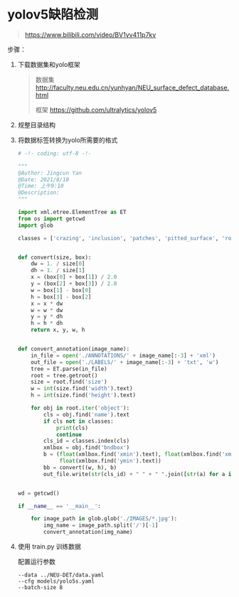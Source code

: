 # yolov5缺陷检测

> https://www.bilibili.com/video/BV1yv411p7kv

步骤：

1. 下载数据集和yolo框架

   > 数据集 http://faculty.neu.edu.cn/yunhyan/NEU_surface_defect_database.html
   >
   > 框架 https://github.com/ultralytics/yolov5

2. 规整目录结构

   

3. 将数据标签转换为yolo所需要的格式

   ```python
   # -!- coding: utf-8 -!-
   
   """
   @Author: Jingcun Yan
   @Date: 2021/8/10
   @Time: 上午9:10
   @Description: 
   """
   
   import xml.etree.ElementTree as ET
   from os import getcwd
   import glob
   
   classes = ['crazing', 'inclusion', 'patches', 'pitted_surface', 'rolled-in_scale', 'scratches']
   
   
   def convert(size, box):
       dw = 1. / size[0]
       dh = 1. / size[1]
       x = (box[0] + box[1]) / 2.0
       y = (box[2] + box[3]) / 2.0
       w = box[1] - box[0]
       h = box[3] - box[2]
       x = x * dw
       w = w * dw
       y = y * dh
       h = h * dh
       return x, y, w, h
   
   
   def convert_annotation(image_name):
       in_file = open('./ANNOTATIONS/' + image_name[:-3] + 'xml')
       out_file = open('./LABELS/' + image_name[:-3] + 'txt', 'w')
       tree = ET.parse(in_file)
       root = tree.getroot()
       size = root.find('size')
       w = int(size.find('width').text)
       h = int(size.find('height').text)
   
       for obj in root.iter('object'):
           cls = obj.find('name').text
           if cls not in classes:
               print(cls)
               continue
           cls_id = classes.index(cls)
           xmlbox = obj.find('bndbox')
           b = (float(xmlbox.find('xmin').text), float(xmlbox.find('xmax').text), float(xmlbox.find('ymin').text),
                float(xmlbox.find('ymin').text))
           bb = convert((w, h), b)
           out_file.write(str(cls_id) + " " + " ".join([str(a) for a in bb]) + '\n')
   
   
   wd = getcwd()
   
   if __name__ == '__main__':
   
       for image_path in glob.glob('./IMAGES/*.jpg'):
           img_name = image_path.split('/')[-1]
           convert_annotation(img_name)
   ```

4. 使用 train.py 训练数据

   配置运行参数

   ```
   --data ../NEU-DET/data.yaml
   --cfg models/yolo5s.yaml
   --batch-size 8
   ```

   

